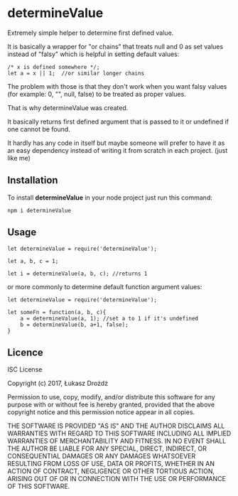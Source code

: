 # determineValue

Extremely simple helper to determine first defined value.

It is basically a wrapper for "or chains" that treats null and 0 as set values instead of "falsy" which is helpful in setting default values:

    /* x is defined somewhere */;
    let a = x || 1;  //or similar longer chains

The problem with those is that they don't work when you want falsy values (for example: 0, "", null, false) to be treated as proper values.

That is why determineValue was created. 

It basically returns first defined argument that is passed to it or undefined if one cannot be found.

It hardly has any code in itself but maybe someone will prefer to have it as an easy dependency instead of writing it from scratch in each project. (just like me)

## Installation

To install **determineValue** in your node project just run this command:

```
npm i determineValue
```

## Usage

    let determineValue = require('determineValue');
    
    let a, b, c = 1;
    
    let i = determineValue(a, b, c); //returns 1

or more commonly to determine default function argument values:

    let determineValue = require('determineValue');
        
    let someFn = function(a, b, c){
        a = determineValue(a, 1); //set a to 1 if it's undefined
        b = determineValue(b, a+1, false);
    }

## Licence

ISC License

Copyright (c) 2017, Łukasz Drożdż

Permission to use, copy, modify, and/or distribute this software for any purpose with or without fee is hereby granted, provided that the above copyright notice and this permission notice appear in all copies.

THE SOFTWARE IS PROVIDED "AS IS" AND THE AUTHOR DISCLAIMS ALL WARRANTIES WITH REGARD TO THIS SOFTWARE INCLUDING ALL IMPLIED WARRANTIES OF MERCHANTABILITY AND FITNESS. IN NO EVENT SHALL THE AUTHOR BE LIABLE FOR ANY SPECIAL, DIRECT, INDIRECT, OR CONSEQUENTIAL DAMAGES OR ANY DAMAGES WHATSOEVER RESULTING FROM LOSS OF USE, DATA OR PROFITS, WHETHER IN AN ACTION OF CONTRACT, NEGLIGENCE OR OTHER TORTIOUS ACTION, ARISING OUT OF OR IN CONNECTION WITH THE USE OR PERFORMANCE OF THIS SOFTWARE.